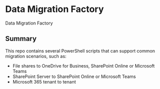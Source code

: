 # Data Migration Factory
Data Migration Factory
## Summary
This repo contains several PowerShell scripts that can support common migration scenarios, such as:
* File shares to OneDrive for Business, SharePoint Online or Microsoft Teams
* SharePoint Server to SharePoint Online or Microsoft Teams
* Microsoft 365 tenant to tenant
